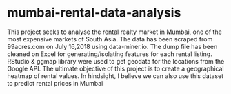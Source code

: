 # mumbai-rental-data-analysis
This project seeks to analyse the rental realty market in Mumbai, one of the most expensive markets of South Asia.
The data has been scraped from 99acres.com on July 16,2018 using data-miner.io.
The dump file has been cleaned on Excel for generating/isolating features for each rental listing.
RStudio & ggmap library were used to get geodata for the locations from the Google API.
The ultimate objective of this project is to create a geographical heatmap of rental values.
In hindsight, I believe we can also use this dataset to predict rental prices in Mumbai
